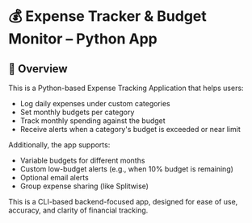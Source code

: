 # 💰 Expense Tracker & Budget Monitor – Python App

## 📌 Overview

This is a Python-based Expense Tracking Application that helps users:
- Log daily expenses under custom categories
- Set monthly budgets per category
- Track monthly spending against the budget
- Receive alerts when a category's budget is exceeded or near limit

Additionally, the app supports:
- Variable budgets for different months
- Custom low-budget alerts (e.g., when 10% budget is remaining)
- Optional email alerts
- Group expense sharing (like Splitwise)

This is a CLI-based backend-focused app, designed for ease of use, accuracy, and clarity of financial tracking.

